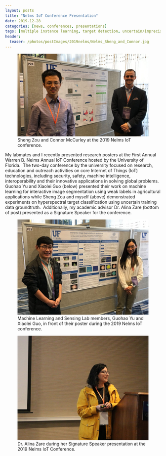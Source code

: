 ```yaml
---
layout: posts
title: "Nelms IoT Conference Presentation"
date: 2019-12-28
categories: [news, conferences, presentations]
tags: [multiple instance learning, target detection, uncertain/imprecise labels]
header:
  teaser: /photos/postImages/2019nelms/Nelms_Sheng_and_Connor.jpg
---
```


<figure>
    <a href="/photos/postImages/2019nelms/Nelms_Sheng_and_Connor.jpg"><img src="/photos/postImages/2019nelms/Nelms_Sheng_and_Connor.jpg"></a>
    <figcaption>Sheng Zou and Connor McCurley at the 2019 Nelms IoT conference.</figcaption>
</figure>

My labmates and I recently presented research posters at the First Annual Warren B. Nelms Annual IoT Conference hosted by the University of Florida.  The two-day conference by the university focused on research, education and outreach activities on core Internet of Things (IoT) technologies, including security, safety, machine intelligence, interoperability and their innovative applications in solving global problems.  Guohao Yu and Xiaolei Guo (below) presented their work on machine learning for interactive image segmentation using weak labels in agricultural applications while Sheng Zou and myself (above) demonstrated experiments on hyperspectral target classification using uncertain training data groundtruth.  Additionally, my academic advisor Dr. Alina Zare (bottom of post) presented as a Signature Speaker for the conference.  

<figure>
    <a href="/photos/postImages/2019nelms/Nelms_Xiaolei_and_Guohao.jpg"><img src="/photos/postImages/2019nelms/Nelms_Xiaolei_and_Guohao.jpg"></a>
    <figcaption>Machine Learning and Sensing Lab members, Guohao Yu and Xiaolei Guo, in front of their poster during the 2019 Nelms IoT conference.</figcaption>
</figure>
  
<figure>
    <a href="/photos/postImages/2019nelms/Nelms_Zare.jpg"><img src="/photos/postImages/2019nelms/Nelms_Zare.jpg"></a>
    <figcaption>Dr. Alina Zare during her Signature Speaker presentation at the 2019 Nelms IoT Conference.</figcaption>
</figure>





